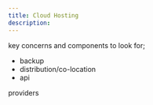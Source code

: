 ```yaml
---
title: Cloud Hosting
description:
---
```


key concerns and components to look for;

-   backup
-   distribution/co-location
-   api

providers
